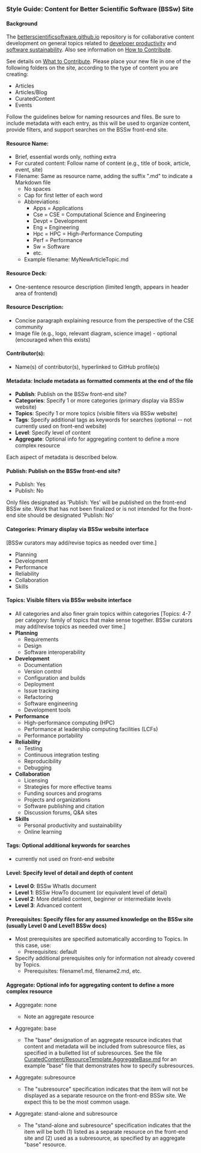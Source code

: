 ### Style Guide: Content for Better Scientific Software (BSSw) Site

#### Background

The [betterscientificsoftware.github.io](https://github.com/betterscientificsoftware/betterscientificsoftware.github.io) repository is for collaborative content development on general topics related to [developer productivity](Site/Categories/Topics/WhatIsProductivity.md) and [software sustainability](Site/Categories/Topics/WhatIsSustainability.md). Also see information on [How to Contribute](HowToContribute.md).

See details on [What to Contribute](WhatToContribute.md).  Please place your new file in one of the following folders on the site, according to the type of content you are creating:
- Articles
- Articles/Blog
- CuratedContent
- Events

Follow the guidelines below for naming resources and files.  Be sure to include metadata with each entry, as this will be used to organize content, provide filters, and support searches on the BSSw front-end site.

#### Resource Name:
- Brief, essential words only, nothing extra
- For curated content: Follow name of content (e.g., title of book, article, event, site)
- Filename:  Same as resource name, adding the suffix ".md" to indicate a Markdown file
    - No spaces
    - Cap for first letter of each word
    - Abbreviations:
        - Apps = Applications
        - Cse = CSE = Computational Science and Engineering
        - Devpt = Development
        - Eng = Engineering
        - Hpc = HPC = High-Performance Computing
        - Perf = Performance
        - Sw = Software
        - etc.
     - Example filename: MyNewArticleTopic.md

#### Resource Deck:
- One-sentence resource description (limited length, appears in header area of frontend)

#### Resource Description:
- Concise paragraph explaining resource from the perspective of the CSE community
- Image file (e.g., logo, relevant diagram, science image) - optional (encouraged when this exists)

#### Contributor(s):
- Name(s) of contributor(s), hyperlinked to GitHub profile(s)

#### Metadata: Include metadata as formatted comments at the end of the file
- **Publish**: Publish on the BSSw front-end site?
- **Categories**: Specify 1 or more categories (primary display via BSSw website)
- **Topics**: Specify 1 or more topics (visible filters via BSSw website)
- **Tags**: Specify additional tags as keywords for searches (optional -- not currently used on front-end website)
- **Level**: Specify level of content
- **Aggregate**: Optional info for aggregating content to define a more complex resource

Each aspect of metadata is described below.

#### Publish: Publish on the BSSw front-end site?
- Publish: Yes
- Publish: No

Only files designated as 'Publish: Yes' will be published on the front-end BSSw site.  Work that has not been finalized or is not intended for the front-end site should be designated 'Publish: No'

#### Categories: Primary display via BSSw website interface
[BSSw curators may add/revise topics as needed over time.]
- Planning
- Development
- Performance
- Reliability
- Collaboration
- Skills

#### Topics: Visible filters via BSSw website interface
- All categories and also finer grain topics within categories
  [Topics: 4-7 per category: family of topics that make sense together. BSSw curators may add/revise topics as needed over time.]
- **Planning**
    - Requirements
    - Design
    - Software interoperability
- **Development**
    - Documentation
    - Version control
    - Configuration and builds
    - Deployment
    - Issue tracking
    - Refactoring
    - Software engineering
    - Development tools
- **Performance**
    - High-performance computing (HPC)
    - Performance at leadership computing facilities (LCFs)
    - Performance portability
- **Reliability**
    - Testing
    - Continuous integration testing
    - Reproducibility
    - Debugging
- **Collaboration**
    - Licensing
    - Strategies for more effective teams
    - Funding sources and programs
    - Projects and organizations
    - Software publishing and citation
    - Discussion forums, Q&A sites
- **Skills**
    - Personal productivity and sustainability
    - Online learning

#### Tags: Optional additional keywords for searches
- currently not used on front-end website

#### Level: Specify level of detail and depth of content
- **Level 0**:  BSSw WhatIs document
- **Level 1**:  BSSw HowTo document (or equivalent level of detail)
- **Level 2**:  More detailed content, beginner or intermediate levels
- **Level 3**:  Advanced content

#### Prerequisites: Specify files for any assumed knowledge on the BSSw site (usually Level 0 and Level1 BSSw docs)
- Most prerequisites are specified automatically according to Topics. In this case, use:
   - Prerequisites: default
- Specify additional prerequisites only for information not already covered by Topics.
   - Prerequisites: filename1.md, filename2.md, etc.

#### Aggregate: Optional info for aggregating content to define a more complex resource
 - Aggregate: none
   - Note an aggregate resource

 - Aggregate: base
   - The "base" designation of an aggregate resource indicates that content and metadata will be included from subresource files, as specified in a bulletted list of subresources.  See the file [CuratedContent/ResourceTemplate.AggregateBase.md](CuratedContent/ResourceTemplate.AggregateBase.md) for an example "base" file that demonstrates how to specify subresources.

- Aggregate: subresource
  - The "subresource" specification indicates that the item will not be displayed as a separate resource on the front-end BSSw site.  We expect this to be the most common usage.  

- Aggregate: stand-alone and subresource
   - The "stand-alone and subresource" specification indicates that the item will be both (1) listed as a separate resource on the front-end site and (2) used as a subresource, as specified by an aggregate "base" resource.

   <!---
   Publish: no
   ---!>
